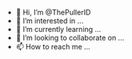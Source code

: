 - 👋 Hi, I’m @ThePullerID
- 👀 I’m interested in ...
- 🌱 I’m currently learning ...
- 💞️ I’m looking to collaborate on ...
- 📫 How to reach me ...

<!---
ThePullerID/ThePullerID is a ✨ special ✨ repository because its `README.md` (this file) appears on your GitHub profile.
You can click the Preview link to take a look at your changes.
--->
